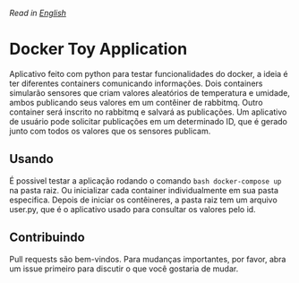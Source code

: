 *Read in [English](README.en.md)*

# Docker Toy Application

Aplicativo feito com python para testar funcionalidades do docker, a ideia é ter diferentes containers comunicando informações. Dois containers simularão sensores que criam valores aleatórios de temperatura e umidade, ambos publicando seus valores em um contêiner de rabbitmq. Outro container será inscrito no rabbitmq e salvará as publicações. Um aplicativo de usuário pode solicitar publicações em um determinado ID, que é gerado junto com todos os valores que os sensores publicam.

## Usando

É possivel testar a aplicação rodando o comando ```bash docker-compose up ``` na pasta raiz. Ou inicializar cada container individualmente em sua pasta especifica. Depois de iniciar os contêineres, a pasta raiz tem um arquivo user.py, que é o aplicativo usado para consultar os valores pelo id. 

## Contribuindo

Pull requests são bem-vindos. Para mudanças importantes, por favor, abra um issue primeiro para discutir o que você gostaria de mudar.